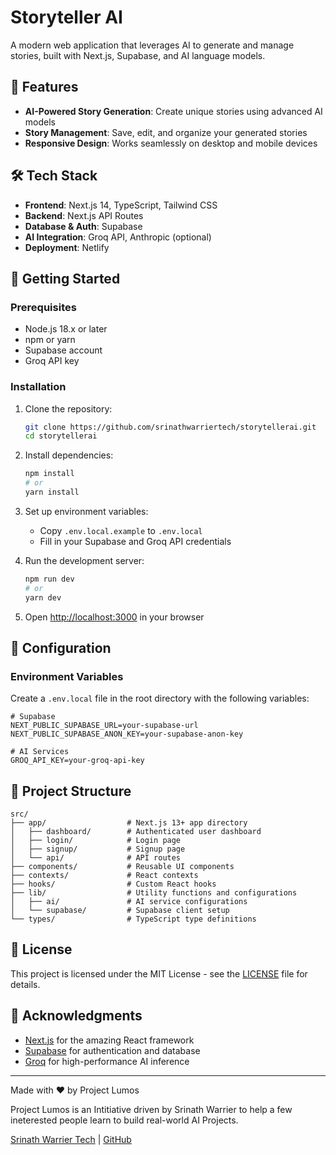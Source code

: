 # Storyteller AI

A modern web application that leverages AI to generate and manage stories, built with Next.js, Supabase, and AI language models.

## 🚀 Features

- **AI-Powered Story Generation**: Create unique stories using advanced AI models
- **Story Management**: Save, edit, and organize your generated stories
- **Responsive Design**: Works seamlessly on desktop and mobile devices

## 🛠️ Tech Stack

- **Frontend**: Next.js 14, TypeScript, Tailwind CSS
- **Backend**: Next.js API Routes
- **Database & Auth**: Supabase
- **AI Integration**: Groq API, Anthropic (optional)
- **Deployment**: Netlify

## 🚀 Getting Started

### Prerequisites

- Node.js 18.x or later
- npm or yarn
- Supabase account
- Groq API key

### Installation

1. Clone the repository:
   ```bash
   git clone https://github.com/srinathwarriertech/storytellerai.git
   cd storytellerai
   ```

2. Install dependencies:
   ```bash
   npm install
   # or
   yarn install
   ```

3. Set up environment variables:
   - Copy `.env.local.example` to `.env.local`
   - Fill in your Supabase and Groq API credentials

4. Run the development server:
   ```bash
   npm run dev
   # or
   yarn dev
   ```

5. Open [http://localhost:3000](http://localhost:3000) in your browser

## 🔧 Configuration

### Environment Variables

Create a `.env.local` file in the root directory with the following variables:

```
# Supabase
NEXT_PUBLIC_SUPABASE_URL=your-supabase-url
NEXT_PUBLIC_SUPABASE_ANON_KEY=your-supabase-anon-key

# AI Services
GROQ_API_KEY=your-groq-api-key
```

## 🧩 Project Structure

```
src/
├── app/                  # Next.js 13+ app directory
│   ├── dashboard/        # Authenticated user dashboard
│   ├── login/            # Login page
│   ├── signup/           # Signup page
│   └── api/              # API routes
├── components/           # Reusable UI components
├── contexts/             # React contexts
├── hooks/                # Custom React hooks
├── lib/                  # Utility functions and configurations
│   ├── ai/               # AI service configurations
│   └── supabase/         # Supabase client setup
└── types/                # TypeScript type definitions
```

## 📝 License

This project is licensed under the MIT License - see the [LICENSE](LICENSE) file for details.

## 🙏 Acknowledgments

- [Next.js](https://nextjs.org/) for the amazing React framework
- [Supabase](https://supabase.com/) for authentication and database
- [Groq](https://groq.com/) for high-performance AI inference

---

Made with ❤️ by Project Lumos

Project Lumos is an Intitiative driven by Srinath Warrier to help a few ineterested people learn to build real-world AI Projects.

[Srinath Warrier Tech](https://srinathwarrier.com) | [GitHub](https://github.com/srinathwarriertech)